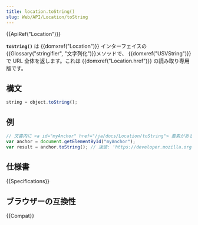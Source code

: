 ```yaml
---
title: location.toString()
slug: Web/API/Location/toString
---
```

{{ApiRef("Location")}}

**`toString()`** は {{domxref("Location")}} インターフェイスの{{Glossary("stringifier", "文字列化")}}メソッドで、 {{domxref("USVString")}} で URL 全体を返します。これは {{domxref("Location.href")}} の読み取り専用版です。

## 構文

```js
string = object.toString();
```

## 例

```js
// 文書内に <a id="myAnchor" href="/ja/docs/Location/toString"> 要素があると想像してください
var anchor = document.getElementById("myAnchor");
var result = anchor.toString(); // 返値: 'https://developer.mozilla.org/ja/docs/Location/toString'
```

## 仕様書

{{Specifications}}

## ブラウザーの互換性

{{Compat}}
